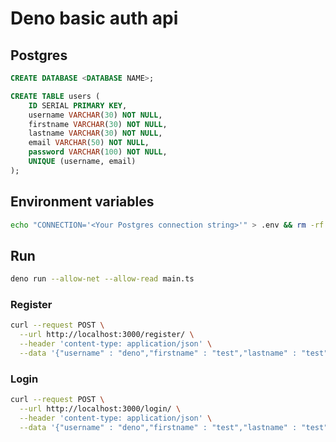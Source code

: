 # Deno basic auth api

## Postgres

```sql
CREATE DATABASE <DATABASE NAME>;
```

```sql
CREATE TABLE users (
	ID SERIAL PRIMARY KEY,
	username VARCHAR(30) NOT NULL,
	firstname VARCHAR(30) NOT NULL,
 	lastname VARCHAR(30) NOT NULL,
 	email VARCHAR(50) NOT NULL,
	password VARCHAR(100) NOT NULL,
	UNIQUE (username, email)
);
```
## Environment variables

```bash
echo "CONNECTION='<Your Postgres connection string>'" > .env && rm -rf .env.example
```

## Run

```bash
deno run --allow-net --allow-read main.ts
```

### Register

```bash
curl --request POST \
  --url http://localhost:3000/register/ \
  --header 'content-type: application/json' \
  --data '{"username" : "deno","firstname" : "test","lastname" : "test","email" : "deno@land.com","password" : "123456"}'
```

### Login

```bash
curl --request POST \
  --url http://localhost:3000/login/ \
  --header 'content-type: application/json' \
  --data '{"username" : "deno","firstname" : "test","lastname" : "test","email" : "deno@land.com","password" : "123456"}'
```
